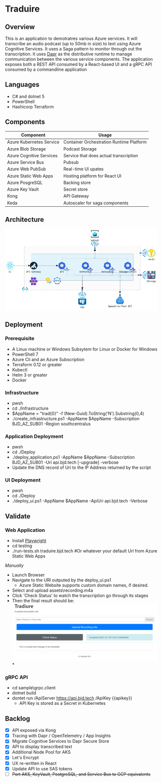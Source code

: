 # Traduire 

## Overview 
This is an application to demotratres various Azure services. It will transcribe an audio podcast (up to 50mb in size) to text using Azure Cognitive Services. It uses a Saga pattern to monitor through out the  transcription.   It uses [Dapr](https://dapr.io) as the distributive runtime to manage communication between the various service components. The application exposes both a REST API consumed by a React-based UI and a gRPC API consumed by a commandline application

## Languages
* C# and dotnet 5 
* PowerShell
* Hashicorp Terraform 

## Components
Component | Usage
------ | ------
Azure Kubernetes Service | Container Orchestration Runtime Platform  
Azure Blob Storage | Podcast Storage 
Azure Cognitive Services | Service that does actual transcription 
Azure Service Bus | Pubsub
Azure Web PubSub | Real-time UI upates
Azure Static Web Apps | Hosting platform for React UI
Azure PosgreSQL | Backing store
Azure Key Vault | Secret store 
Kong | API Gateway 
Keda | Autoscaler for saga components 

## Architecture
![Dapr](./assets/dapr.png)

## Deployment

### Prerequisite
* A Linux machine or Windows Subsytem for Linux or Docker for Windows 
* PowerShell 7
* Azure Cli and an Azure Subscription
* Terraform 0.12 or greater
* Kubectl
* Helm 3 or greater
* Docker 

### Infrastructure 
* pwsh
* cd ./Infrastructure
* $AppName = "trad{0}" -f (New-Guid).ToString('N').Substring(0,4)
* ./create_infrastructure.ps1 -AppName $AppName -Subscription BJD_AZ_SUB01 -Region southcentralus

### Application Deployment 
* pwsh
* cd ./Deploy
* ./deploy_application.ps1 -AppName $AppName -Subscription BJD_AZ_SUB01 -Uri api.bjd.tech [-upgrade] -verbose
* Update the DNS record of Uri to the IP Address returned by the script

### UI Deployment 
* pwsh
* cd ./Deploy
* ./deploy_ui.ps1 -AppName $AppName -ApiUri api.bjd.tech -Verbose

## Validate 

### Web Application
* Install [Playwright](https://playwright.dev)
* cd testing
* ./run-tests.sh traduire.bjd.tech #Or whatever your default Url from Azure Static Web Apps 

_Manually_
* Launch Browser
* Navigate to the URI outputed by the deploy_ui.ps1
    * Azure Static Website supports custom domain names, if desired. 
* Select and upload assets\recording.m4a
* Click 'Check Status' to watch the transcription go through its stages 
* Then the final result should be: \
    ![UI](./assets/ui.png)*

### gRPC API 
* cd sample\grpc.client
* dotnet build 
* dontet run /ApiServer https://api.bjd.tech /ApiKey {{apikey}}
    * API Key is stored as a Secret in Kubernetes

## Backlog 
- [X] API exposed via Kong
- [X] Tracing with Dapr / OpenTelemetry / App Insights
- [X] Migrate Cognitive Services to Dapr Secure Store
- [X] API to display transcribed text
- [X] Additional Node Pool for AKS
- [X] Let's Encrypt 
- [X] UX re-written in React 
- [X] Update API to use SAS tokens
- [ ] ~~Port AKS, KeyVault, PostgreSQL, and Service Bus to GCP equivalents~~
